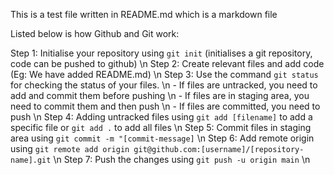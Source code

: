 This is a test file written in README.md which is a markdown file

Listed below is how Github and Git work:

Step 1: Initialise your repository using ```git init``` (initialises a git repository, code can be pushed to github) \n
Step 2: Create relevant files and add code (Eg: We have added README.md) \n
Step 3: Use the command ```git status``` for checking the status of your files. \n
    - If files are untracked, you need to add and commit them before pushing \n
    - If files are in staging area, you need to commit them and then push \n
    - If files are committed, you need to push \n
Step 4: Adding untracked files using ```git add [filename]``` to add a specific file or ```git add .``` to add all files \n
Step 5: Commit files in staging area using ```git commit -m "[commit-message]``` \n
Step 6: Add remote origin using ```git remote add origin git@github.com:[username]/[repository-name].git``` \n
Step 7: Push the changes using ```git push -u origin main``` \n
